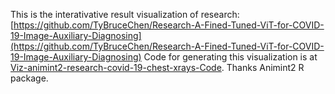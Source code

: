 This is the interativative result visualization of research: [https://github.com/TyBruceChen/Research-A-Fined-Tuned-ViT-for-COVID-19-Image-Auxiliary-Diagnosing](https://github.com/TyBruceChen/Research-A-Fined-Tuned-ViT-for-COVID-19-Image-Auxiliary-Diagnosing)
Code for generating this visualization is at [Viz-animint2-research-covid-19-chest-xrays-Code](https://github.com/TyBruceChen/Viz-animint2-research-covid-19-chest-xrays-Code). Thanks Animint2 R package.
